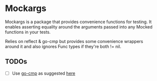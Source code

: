 # Mockargs

Mockargs is a package that provides convenience functions for testing.
It enables asserting equality around the arguments passed into any Mocked functions
in your tests.

Relies on reflect & go-cmp but provides some convenience
wrappers around it and also ignores Func types if they're both != nil.

## TODOs

- [ ] Use [go-cmp](https://github.com/google/go-cmp) as suggested [here](https://dave.cheney.net/2019/05/07/prefer-table-driven-tests)
